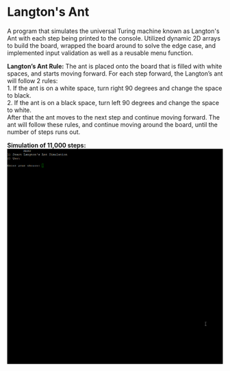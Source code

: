 # Langton's Ant
A program that simulates the universal Turing machine known as Langton's Ant with each step being printed to the console. Utilized dynamic 2D arrays to build the board, wrapped the board around to solve the edge case, and implemented input validation as well as a reusable menu function.

**Langton’s Ant Rule:**
The ant is placed onto the board that is filled with white spaces, and starts moving forward. For each step forward, the Langton’s ant will follow 2 rules: <br/>
                1. If the ant is on a white space, turn right 90 degrees and change the space to black. <br/>
                2. If the ant is on a black space, turn left 90 degrees and change the space to white. <br/>
After that the ant moves to the next step and continue moving forward. The ant will follow these rules, and continue moving around
the board, until the number of steps runs out.

**Simulation of 11,000 steps:**
![Langton's Ant Simulation](https://github.com/kimela1/Langton-s-Ant/blob/master/Simulation.gif)
